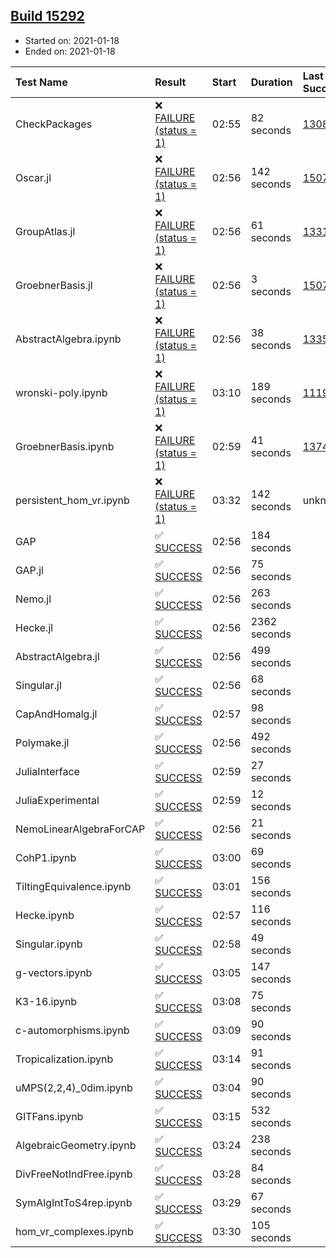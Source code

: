 ## [Build 15292](https://oscarci.mathematik.uni-kl.de/job/oscar/15292/)

* Started on: 2021-01-18
* Ended on: 2021-01-18

| Test Name    | Result | Start | Duration | Last Success | First Failure |
|:-------------|:-------|:------|:---------|:-------------|:--------------|
| CheckPackages | ❌ [FAILURE (status = 1)](https://oscarci.mathematik.uni-kl.de/job/oscar/15292/artifact/logs/build-15292/CheckPackages.log) | 02:55 | 82 seconds | [13085](https://oscarci.mathematik.uni-kl.de/job/oscar/13085/) | [13086](https://oscarci.mathematik.uni-kl.de/job/oscar/13086/) |
| Oscar.jl | ❌ [FAILURE (status = 1)](https://oscarci.mathematik.uni-kl.de/job/oscar/15292/artifact/logs/build-15292/Oscar.jl.log) | 02:56 | 142 seconds | [15079](https://oscarci.mathematik.uni-kl.de/job/oscar/15079/) | [15080](https://oscarci.mathematik.uni-kl.de/job/oscar/15080/) |
| GroupAtlas.jl | ❌ [FAILURE (status = 1)](https://oscarci.mathematik.uni-kl.de/job/oscar/15292/artifact/logs/build-15292/GroupAtlas.jl.log) | 02:56 | 61 seconds | [13311](https://oscarci.mathematik.uni-kl.de/job/oscar/13311/) | [13312](https://oscarci.mathematik.uni-kl.de/job/oscar/13312/) |
| GroebnerBasis.jl | ❌ [FAILURE (status = 1)](https://oscarci.mathematik.uni-kl.de/job/oscar/15292/artifact/logs/build-15292/GroebnerBasis.jl.log) | 02:56 | 3 seconds | [15079](https://oscarci.mathematik.uni-kl.de/job/oscar/15079/) | [15080](https://oscarci.mathematik.uni-kl.de/job/oscar/15080/) |
| AbstractAlgebra.ipynb | ❌ [FAILURE (status = 1)](https://oscarci.mathematik.uni-kl.de/job/oscar/15292/artifact/logs/build-15292/AbstractAlgebra.ipynb.log) | 02:56 | 38 seconds | [13355](https://oscarci.mathematik.uni-kl.de/job/oscar/13355/) | [13356](https://oscarci.mathematik.uni-kl.de/job/oscar/13356/) |
| wronski-poly.ipynb | ❌ [FAILURE (status = 1)](https://oscarci.mathematik.uni-kl.de/job/oscar/15292/artifact/logs/build-15292/wronski-poly.ipynb.log) | 03:10 | 189 seconds | [11192](https://oscarci.mathematik.uni-kl.de/job/oscar/11192/) | [11193](https://oscarci.mathematik.uni-kl.de/job/oscar/11193/) |
| GroebnerBasis.ipynb | ❌ [FAILURE (status = 1)](https://oscarci.mathematik.uni-kl.de/job/oscar/15292/artifact/logs/build-15292/GroebnerBasis.ipynb.log) | 02:59 | 41 seconds | [13748](https://oscarci.mathematik.uni-kl.de/job/oscar/13748/) | [13749](https://oscarci.mathematik.uni-kl.de/job/oscar/13749/) |
| persistent_hom_vr.ipynb | ❌ [FAILURE (status = 1)](https://oscarci.mathematik.uni-kl.de/job/oscar/15292/artifact/logs/build-15292/persistent_hom_vr.ipynb.log) | 03:32 | 142 seconds | unknown | unknown |
| GAP | ✅ [SUCCESS](https://oscarci.mathematik.uni-kl.de/job/oscar/15292/artifact/logs/build-15292/GAP.log) | 02:56 | 184 seconds |  |  |
| GAP.jl | ✅ [SUCCESS](https://oscarci.mathematik.uni-kl.de/job/oscar/15292/artifact/logs/build-15292/GAP.jl.log) | 02:56 | 75 seconds |  |  |
| Nemo.jl | ✅ [SUCCESS](https://oscarci.mathematik.uni-kl.de/job/oscar/15292/artifact/logs/build-15292/Nemo.jl.log) | 02:56 | 263 seconds |  |  |
| Hecke.jl | ✅ [SUCCESS](https://oscarci.mathematik.uni-kl.de/job/oscar/15292/artifact/logs/build-15292/Hecke.jl.log) | 02:56 | 2362 seconds |  |  |
| AbstractAlgebra.jl | ✅ [SUCCESS](https://oscarci.mathematik.uni-kl.de/job/oscar/15292/artifact/logs/build-15292/AbstractAlgebra.jl.log) | 02:56 | 499 seconds |  |  |
| Singular.jl | ✅ [SUCCESS](https://oscarci.mathematik.uni-kl.de/job/oscar/15292/artifact/logs/build-15292/Singular.jl.log) | 02:56 | 68 seconds |  |  |
| CapAndHomalg.jl | ✅ [SUCCESS](https://oscarci.mathematik.uni-kl.de/job/oscar/15292/artifact/logs/build-15292/CapAndHomalg.jl.log) | 02:57 | 98 seconds |  |  |
| Polymake.jl | ✅ [SUCCESS](https://oscarci.mathematik.uni-kl.de/job/oscar/15292/artifact/logs/build-15292/Polymake.jl.log) | 02:56 | 492 seconds |  |  |
| JuliaInterface | ✅ [SUCCESS](https://oscarci.mathematik.uni-kl.de/job/oscar/15292/artifact/logs/build-15292/JuliaInterface.log) | 02:59 | 27 seconds |  |  |
| JuliaExperimental | ✅ [SUCCESS](https://oscarci.mathematik.uni-kl.de/job/oscar/15292/artifact/logs/build-15292/JuliaExperimental.log) | 02:59 | 12 seconds |  |  |
| NemoLinearAlgebraForCAP | ✅ [SUCCESS](https://oscarci.mathematik.uni-kl.de/job/oscar/15292/artifact/logs/build-15292/NemoLinearAlgebraForCAP.log) | 02:56 | 21 seconds |  |  |
| CohP1.ipynb | ✅ [SUCCESS](https://oscarci.mathematik.uni-kl.de/job/oscar/15292/artifact/logs/build-15292/CohP1.ipynb.log) | 03:00 | 69 seconds |  |  |
| TiltingEquivalence.ipynb | ✅ [SUCCESS](https://oscarci.mathematik.uni-kl.de/job/oscar/15292/artifact/logs/build-15292/TiltingEquivalence.ipynb.log) | 03:01 | 156 seconds |  |  |
| Hecke.ipynb | ✅ [SUCCESS](https://oscarci.mathematik.uni-kl.de/job/oscar/15292/artifact/logs/build-15292/Hecke.ipynb.log) | 02:57 | 116 seconds |  |  |
| Singular.ipynb | ✅ [SUCCESS](https://oscarci.mathematik.uni-kl.de/job/oscar/15292/artifact/logs/build-15292/Singular.ipynb.log) | 02:58 | 49 seconds |  |  |
| g-vectors.ipynb | ✅ [SUCCESS](https://oscarci.mathematik.uni-kl.de/job/oscar/15292/artifact/logs/build-15292/g-vectors.ipynb.log) | 03:05 | 147 seconds |  |  |
| K3-16.ipynb | ✅ [SUCCESS](https://oscarci.mathematik.uni-kl.de/job/oscar/15292/artifact/logs/build-15292/K3-16.ipynb.log) | 03:08 | 75 seconds |  |  |
| c-automorphisms.ipynb | ✅ [SUCCESS](https://oscarci.mathematik.uni-kl.de/job/oscar/15292/artifact/logs/build-15292/c-automorphisms.ipynb.log) | 03:09 | 90 seconds |  |  |
| Tropicalization.ipynb | ✅ [SUCCESS](https://oscarci.mathematik.uni-kl.de/job/oscar/15292/artifact/logs/build-15292/Tropicalization.ipynb.log) | 03:14 | 91 seconds |  |  |
| uMPS(2,2,4)_0dim.ipynb | ✅ [SUCCESS](https://oscarci.mathematik.uni-kl.de/job/oscar/15292/artifact/logs/build-15292/uMPS-2-2-4-_0dim.ipynb.log) | 03:04 | 90 seconds |  |  |
| GITFans.ipynb | ✅ [SUCCESS](https://oscarci.mathematik.uni-kl.de/job/oscar/15292/artifact/logs/build-15292/GITFans.ipynb.log) | 03:15 | 532 seconds |  |  |
| AlgebraicGeometry.ipynb | ✅ [SUCCESS](https://oscarci.mathematik.uni-kl.de/job/oscar/15292/artifact/logs/build-15292/AlgebraicGeometry.ipynb.log) | 03:24 | 238 seconds |  |  |
| DivFreeNotIndFree.ipynb | ✅ [SUCCESS](https://oscarci.mathematik.uni-kl.de/job/oscar/15292/artifact/logs/build-15292/DivFreeNotIndFree.ipynb.log) | 03:28 | 84 seconds |  |  |
| SymAlgIntToS4rep.ipynb | ✅ [SUCCESS](https://oscarci.mathematik.uni-kl.de/job/oscar/15292/artifact/logs/build-15292/SymAlgIntToS4rep.ipynb.log) | 03:29 | 67 seconds |  |  |
| hom_vr_complexes.ipynb | ✅ [SUCCESS](https://oscarci.mathematik.uni-kl.de/job/oscar/15292/artifact/logs/build-15292/hom_vr_complexes.ipynb.log) | 03:30 | 105 seconds |  |  |
